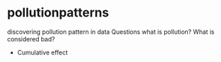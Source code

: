 # pollutionpatterns
discovering pollution pattern in data
Questions
what is pollution?
What is considered bad?
- Cumulative effect
